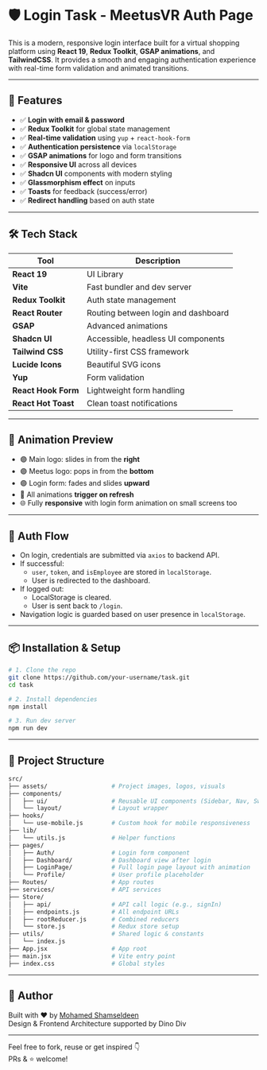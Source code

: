 # 🛡️ Login Task - MeetusVR Auth Page

This is a modern, responsive login interface built for a virtual shopping platform using **React 19**, **Redux Toolkit**, **GSAP animations**, and **TailwindCSS**. It provides a smooth and engaging authentication experience with real-time form validation and animated transitions.

---

## 🚀 Features

- ✅ **Login with email & password**
- ✅ **Redux Toolkit** for global state management
- ✅ **Real-time validation** using `yup` + `react-hook-form`
- ✅ **Authentication persistence** via `localStorage`
- ✅ **GSAP animations** for logo and form transitions
- ✅ **Responsive UI** across all devices
- ✅ **Shadcn UI** components with modern styling
- ✅ **Glassmorphism effect** on inputs
- ✅ **Toasts** for feedback (success/error)
- ✅ **Redirect handling** based on auth state

---

## 🛠️ Tech Stack

| Tool             | Description                                  |
|------------------|----------------------------------------------|
| **React 19**     | UI Library                                    |
| **Vite**         | Fast bundler and dev server                   |
| **Redux Toolkit**| Auth state management                         |
| **React Router** | Routing between login and dashboard           |
| **GSAP**         | Advanced animations                           |
| **Shadcn UI**    | Accessible, headless UI components            |
| **Tailwind CSS** | Utility-first CSS framework                   |
| **Lucide Icons** | Beautiful SVG icons                           |
| **Yup**          | Form validation                               |
| **React Hook Form** | Lightweight form handling                  |
| **React Hot Toast** | Clean toast notifications                 |

---

## 📸 Animation Preview

- 🟣 Main logo: slides in from the **right**
- 🟣 Meetus logo: pops in from the **bottom**
- 🟣 Login form: fades and slides **upward**
- 🔁 All animations **trigger on refresh**
- 🌐 Fully **responsive** with login form animation on small screens too

---

## 🔐 Auth Flow

- On login, credentials are submitted via `axios` to backend API.
- If successful:
  - `user`, `token`, and `isEmployee` are stored in `localStorage`.
  - User is redirected to the dashboard.
- If logged out:
  - LocalStorage is cleared.
  - User is sent back to `/login`.
- Navigation logic is guarded based on user presence in `localStorage`.

---

## 📦 Installation & Setup

```bash
# 1. Clone the repo
git clone https://github.com/your-username/task.git
cd task

# 2. Install dependencies
npm install

# 3. Run dev server
npm run dev
```

---

## 📁 Project Structure

```bash
src/
├── assets/                  # Project images, logos, visuals
├── components/
│   ├── ui/                  # Reusable UI components (Sidebar, Nav, Switcher, etc.)
│   └── layout/              # Layout wrapper
├── hooks/
│   └── use-mobile.js        # Custom hook for mobile responsiveness
├── lib/
│   └── utils.js             # Helper functions
├── pages/
│   ├── Auth/                # Login form component
│   ├── Dashboard/           # Dashboard view after login
│   ├── LoginPage/           # Full login page layout with animation
│   └── Profile/             # User profile placeholder
├── Routes/                  # App routes
├── services/                # API services
├── Store/
│   ├── api/                 # API call logic (e.g., signIn)
│   ├── endpoints.js         # All endpoint URLs
│   ├── rootReducer.js       # Combined reducers
│   └── store.js             # Redux store setup
├── utils/                   # Shared logic & constants
│   └── index.js
├── App.jsx                  # App root
├── main.jsx                 # Vite entry point
├── index.css                # Global styles
```

---

## 🧠 Author

Built with ❤️ by [Mohamed Shamseldeen](https://www.linkedin.com/in/mohamed-shamseldeen)  
Design & Frontend Architecture supported by Dino Div

---

Feel free to fork, reuse or get inspired 👇  
PRs & ⭐️ welcome!
